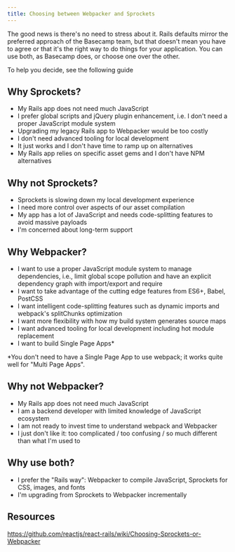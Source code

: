 ```yaml
---
title: Choosing between Webpacker and Sprockets
---
```


The good news is there's no need to stress about it. Rails defaults mirror the preferred approach of the Basecamp team, but that doesn't mean you have to agree or that it's the right way to do things for your application. You can use both, as Basecamp does, or choose one over the other.

To help you decide, see the following guide

## Why Sprockets?

- My Rails app does not need much JavaScript
- I prefer global scripts and jQuery plugin enhancement, i.e. I don't need a proper JavaScript module system
- Upgrading my legacy Rails app to Webpacker would be too costly
- I don't need advanced tooling for local development
- It just works and I don't have time to ramp up on alternatives
- My Rails app relies on specific asset gems and I don't have NPM alternatives

## Why not Sprockets?

- Sprockets is slowing down my local development experience
- I need more control over aspects of our asset compilation
- My app has a lot of JavaScript and needs code-splitting features to avoid massive payloads
- I'm concerned about long-term support

## Why Webpacker?

- I want to use a proper JavaScript module system to manage dependencies, i.e., limit global scope pollution and have an explicit dependency graph with import/export and require
- I want to take advantage of the cutting edge features from ES6+, Babel, PostCSS
- I want intelligent code-splitting features such as dynamic imports and webpack's splitChunks optimization
- I want more flexibility with how my build system generates source maps
- I want advanced tooling for local development including hot module replacement
- I want to build Single Page Apps\*

\*You don't need to have a Single Page App to use webpack; it works quite well for "Multi Page Apps".

## Why not Webpacker?

- My Rails app does not need much JavaScript
- I am a backend developer with limited knowledge of JavaScript ecosystem
- I am not ready to invest time to understand webpack and Webpacker
- I just don't like it: too complicated / too confusing / so much different than what I'm used to

## Why use both?

- I prefer the "Rails way": Webpacker to compile JavaScript, Sprockets for CSS, images, and fonts
- I'm upgrading from Sprockets to Webpacker incrementally

## Resources

https://github.com/reactjs/react-rails/wiki/Choosing-Sprockets-or-Webpacker
